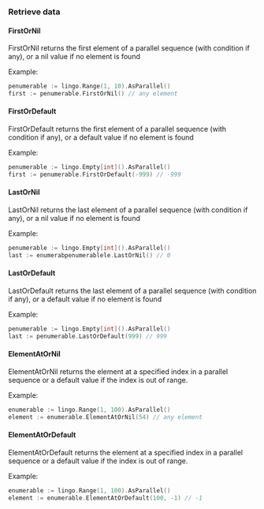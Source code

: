 ### Retrieve data
#### FirstOrNil
FirstOrNil returns the first element of a parallel sequence (with condition if any), or a nil value if no element is found

Example:
```go
penumerable := lingo.Range(1, 10).AsParallel()
first := penumerable.FirstOrNil() // any element
```
#### FirstOrDefault
FirstOrDefault returns the first element of a parallel sequence (with condition if any), or a default value if no element is found

Example:
```go
penumerable := lingo.Empty[int]().AsParallel()
first := penumerable.FirstOrDefault(-999) // -999
```
#### LastOrNil
LastOrNil returns the last element of a parallel sequence (with condition if any), or a nil value if no element is found

Example:
```go
penumerable := lingo.Empty[int]().AsParallel()
last := enumerabpenumerablele.LastOrNil() // 0
```
#### LastOrDefault
LastOrDefault returns the last element of a parallel sequence (with condition if any), or a default value if no element is found

Example:
```go
penumerable := lingo.Empty[int]().AsParallel()
last := penumerable.LastOrDefault(999) // 999
```
#### ElementAtOrNil
ElementAtOrNil returns the element at a specified index in a parallel sequence or a default value if the index is out of range.

Example:
```go
enumerable := lingo.Range(1, 100).AsParallel()
element := enumerable.ElementAtOrNil(54) // any element
```
#### ElementAtOrDefault
ElementAtOrDefault returns the element at a specified index in a parallel sequence or a default value if the index is out of range.

Example:
```go
enumerable := lingo.Range(1, 100).AsParallel()
element := enumerable.ElementAtOrDefault(100, -1) // -1
```